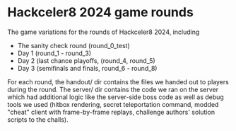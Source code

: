 # Hackceler8 2024 game rounds

The game variations for the rounds of Hackceler8 2024, including

* The sanity check round (round_0_test)
* Day 1 (round_1 - round_3)
* Day 2 (last chance playoffs, (round_4, round_5)
* Day 3 (semifinals and finals, round_6 - round_8)

For each round, the handout/ dir contains the files we handed out to players during the round. The server/ dir contains the code we ran on the server which had additional logic like the server-side boss code as well as debug tools we used (hitbox rendering, secret teleportation command, modded "cheat" client with frame-by-frame replays, challenge authors' solution scripts to the challs).
